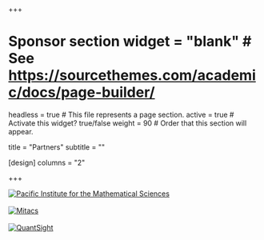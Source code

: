 +++
# Sponsor section widget = "blank"  # See https://sourcethemes.com/academic/docs/page-builder/
headless = true  # This file represents a page section.
active = true  # Activate this widget? true/false
weight = 90  # Order that this section will appear.

title = "Partners"
subtitle = ""

[design]
columns = "2"

+++
<div class="row">
<div class="col-lg-3 sponsor">
    <a href="https://www.pims.math.ca" target="_blank"><img src="img/pims-logo.png" alt="Pacific Institute for the Mathematical Sciences" /></a>
</div>
<div class="col-lg-1">&nbsp;</div>
<div class="col-lg-3 sponsor">
    <a href="https://mitacs.ca" target="_blank"><img src="img/mitacs.png" alt="Mitacs" /></a>
</div>
<div class="col-lg-1">&nbsp;</div>
<div class="col-lg-3 sponsor">
    <a href="https://www.quantsight.com" target="_blank"><img src="img/quantsight.png" alt="QuantSight" /></a>
</div>
</div>
